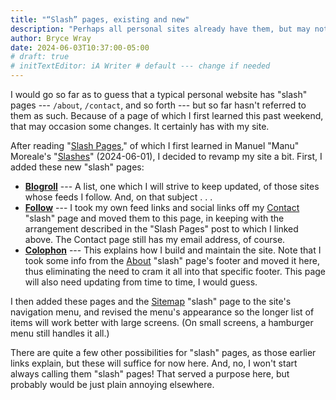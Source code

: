 ```yaml
---
title: "“Slash” pages, existing and new"
description: "Perhaps all personal sites already have them, but may not have called them this up to now."
author: Bryce Wray
date: 2024-06-03T10:37:00-05:00
# draft: true
# initTextEditor: iA Writer # default --- change if needed
---
```


I would go so far as to guess that a typical personal website has "slash" pages --- `/about`, `/contact`, and so forth --- but so far hasn't referred to them as such. Because of a page of which I first learned this past weekend, that may occasion some changes. It certainly has with my site.

<!--more-->

After reading "[Slash Pages](https://slashpages.net/)," of which I first learned in Manuel "Manu" Moreale's "[Slashes](https://manuelmoreale.com/slashes)" (<span class="nobrk">2024-06-01</span>), I decided to revamp my site a bit. First, I added these new "slash" pages:

- **[Blogroll](/blogroll/)** --- A list, one which I will strive to keep updated, of those sites whose feeds I follow. And, on that subject . . .
- **[Follow](/follow/)** --- I took my own feed links and social links off my [Contact](/contact/) "slash" page and moved them to this page, in keeping with the arrangement described in the "Slash Pages" post to which I linked above. The Contact page still has my email address, of course.
- **[Colophon](/colophon/)** --- This explains how I build and maintain the site. Note that I took some info from the [About](/about/) "slash" page's footer and moved it here, thus eliminating the need to cram it all into that specific footer. This page will also need updating from time to time, I would guess.

I then added these pages and the [Sitemap](/sitemap/) "slash" page to the site's navigation menu, and revised the menu's appearance so the longer list of items will work better with large screens. (On small screens, a hamburger menu still handles it all.)

There are quite a few other possibilities for "slash" pages, as those earlier links explain, but these will suffice for now here. And, no, I won't start always calling them "slash" pages! That served a purpose here, but probably would be just plain annoying elsewhere.
